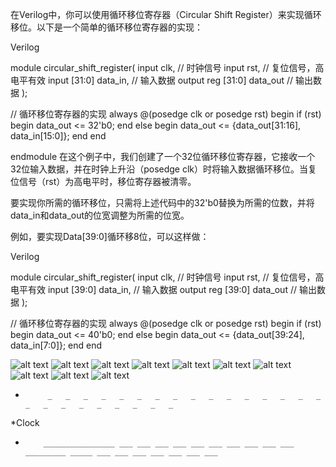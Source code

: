 在Verilog中，你可以使用循环移位寄存器（Circular Shift Register）来实现循环移位。以下是一个简单的循环移位寄存器的实现：

Verilog




module circular_shift_register(
    input clk, // 时钟信号
    input rst, // 复位信号，高电平有效
    input [31:0] data_in, // 输入数据
    output reg [31:0] data_out // 输出数据
);

// 循环移位寄存器的实现
always @(posedge clk or posedge rst) begin
    if (rst) begin
        data_out <= 32'b0;
    end else begin
        data_out <= {data_out[31:16], data_in[15:0]};
    end
end

endmodule
在这个例子中，我们创建了一个32位循环移位寄存器，它接收一个32位输入数据，并在时钟上升沿（posedge clk）时将输入数据循环移位。当复位信号（rst）为高电平时，移位寄存器被清零。

要实现你所需的循环移位，只需将上述代码中的32&#39;b0替换为所需的位数，并将data_in和data_out的位宽调整为所需的位宽。

例如，要实现Data[39:0]循环移8位，可以这样做：

Verilog




module circular_shift_register(
    input clk, // 时钟信号
    input rst, // 复位信号，高电平有效
    input [39:0] data_in, // 输入数据
    output reg [39:0] data_out // 输出数据
);

// 循环移位寄存器的实现
always @(posedge clk or posedge rst) begin
    if (rst) begin
        data_out <= 40'b0;
    end else begin
        data_out <= {data_out[39:24], data_in[7:0]};
    end
end




![alt text](<img/first version/屏幕截图 2024-09-11 123229.png>) ![alt text](<img/first version/屏幕截图 2024-09-11 123301.png>) ![alt text](<img/first version/屏幕截图 2024-09-11 123525.png>) ![alt text](<img/first version/屏幕截图 2024-09-11 123530.png>) ![alt text](<img/first version/屏幕截图 2024-09-11 123603.png>) ![alt text](<img/first version/屏幕截图 2024-09-11 123614.png>) ![alt text](<img/first version/屏幕截图 2024-09-11 123707.png>) ![alt text](<img/first version/屏幕截图 2024-09-11 123819.png>) ![alt text](<img/first version/屏幕截图 2024-09-11 123909.png>) ![alt text](<img/first version/屏幕截图 2024-09-11 123953.png>)


*          _   _   _   _   _   _   _   _   _   _   _   _   _   _   _   _   _   _   _   _   _   _   _   _   _  
*Clock    
*         ________________ ___ ___ ___ ___ ___ ___ ___ ___ ___ ___ _________ _____ ___ ___ ___ ___ ___ ___ ___